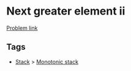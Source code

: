 # Next greater element ii

[Problem link](https://leetcode.com/problems/next-greater-element-ii)

## Tags

* [Stack](/README.md#Stack) > [Monotonic stack](/README.md#Stack-Monotonic_stack)
